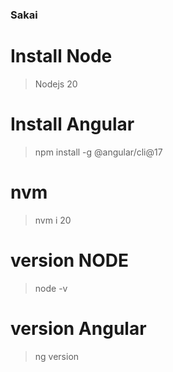 ### Sakai
# Install Node
> Nodejs 20
# Install Angular
> npm install -g @angular/cli@17

# nvm
> nvm i 20

# version NODE
> node -v

# version Angular
> ng version